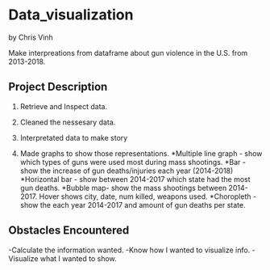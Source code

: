 # Data_visualization
by Chris Vinh

Make interpreations from dataframe about gun violence in the U.S. from 2013-2018.



## Project Description
1) Retrieve and Inspect data.

2) Cleaned the nessesary data.

3) Interpretated data to make story

4) Made graphs to show those representations. 
*Multiple line graph - show which types of guns were used most during mass shootings. 
*Bar - show the increase of gun deaths/injuries each year (2014-2018)
*Horizontal bar - show between 2014-2017 which state had the most gun deaths. 
*Bubble map- show the mass shootings between 2014-2017.  Hover shows city, date, num killed, weapons used.
*Choropleth - show the each year 2014-2017 and amount of gun deaths per state.

## Obstacles Encountered
-Calculate the information wanted. 
-Know how I wanted to visualize info. 
-Visualize what I wanted to show.
